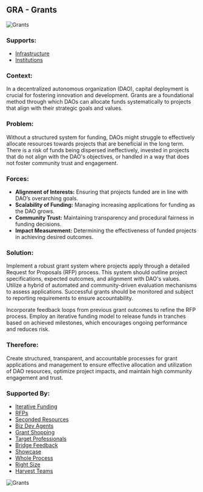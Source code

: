## GRA - Grants

![Grants](./output/illustrations/grants.png)

### Supports:

* [Infrastructure](./infrastructure.html)
* [Institutions](./institutions.html)

### Context:

In a decentralized autonomous organization (DAO), capital deployment is crucial for fostering innovation and development. Grants are a foundational method through which DAOs can allocate funds systematically to projects that align with their strategic goals and values.

### Problem:

Without a structured system for funding, DAOs might struggle to effectively allocate resources towards projects that are beneficial in the long term. There is a risk of funds being dispersed ineffectively, invested in projects that do not align with the DAO's objectives, or handled in a way that does not foster community trust and engagement.

### Forces:

- **Alignment of Interests:** Ensuring that projects funded are in line with DAO’s overarching goals.
- **Scalability of Funding:** Managing increasing applications for funding as the DAO grows.
- **Community Trust:** Maintaining transparency and procedural fairness in funding decisions.
- **Impact Measurement:** Determining the effectiveness of funded projects in achieving desired outcomes.

### Solution:

Implement a robust grant system where projects apply through a detailed Request for Proposals (RFP) process. This system should outline project specifications, expected outcomes, and alignment with DAO's values. Utilize a hybrid of automated and community-driven evaluation mechanisms to assess applications. Successful grants should be monitored and subject to reporting requirements to ensure accountability. 

Incorporate feedback loops from previous grant outcomes to refine the RFP process. Employ an iterative funding model to release funds in tranches based on achieved milestones, which encourages ongoing performance and reduces risk.

### Therefore:

Create structured, transparent, and accountable processes for grant applications and management to ensure effective allocation and utilization of DAO resources, optimize project impacts, and maintain high community engagement and trust.

### Supported By:

* [Iterative Funding](./iterative_funding.html)
* [RFPs](./rfps.html)
* [Seconded Resources](./seconded_resources.html)
* [Biz Dev Agents](./biz_dev_agents.html)
* [Grant Shopping](./grant_shopping.html)
* [Target Professionals](./target_professionals.html)
* [Bridge Feedback](./bridge_feedback.html)
* [Showcase](./showcase.html)
* [Whole Process](./whole_process.html)
* [Right Size](./right_size.html)
* [Harvest Teams](./harvest_teams.html)

![Grants](./output/grants_specific_graph.png)